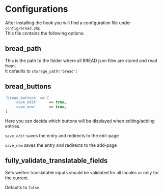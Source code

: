 # Configurations

After installing the hook you will find a configuration file under `config/bread.php`.  
This file contains the following options:

## bread\_path

This is the path to the folder where all BREAD json files are stored and read from.  
It defaults to `storage_path('bread')`

## bread\_buttons

```php
'bread_buttons' => [
    'save_edit'     => true,
    'save_new'      => true,
]
```

Here you can decide which buttons will be displayed when editing/adding entries.

`save_edit` saves the entry and redirects to the edit-page

`save_new` saves the entry and redirects to the add-page

## fully\_validate\_translatable\_fields

Sets wether translatable inputs should be validated for all locales or only for the current.

Defaults to `false`


